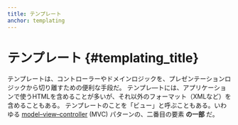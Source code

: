 ```yaml
---
title: テンプレート
anchor: templating
---
```


# テンプレート {#templating_title}

テンプレートは、コントローラーやドメインロジックを、プレゼンテーションロジックから切り離すための便利な手段だ。
テンプレ—トには、アプリケーションで使うHTMLを含めることが多いが、それ以外のフォーマット（XMLなど）を含めることもある。
テンプレートのことを「ビュー」と呼ぶこともある。いわゆる
[model–view–controller](/pages/Design-Patterns.html#model-view-controller) (MVC)
パターンの、二番目の要素 **の一部** だ。
